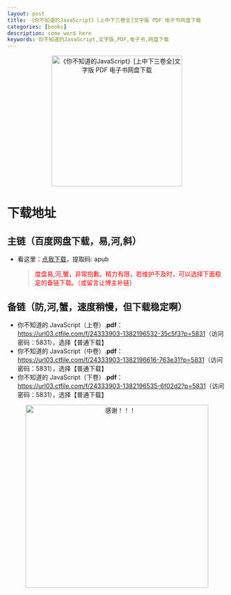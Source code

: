 ```yaml
---
layout: post
title: 《你不知道的JavaScript》[上中下三卷全]文字版 PDF 电子书网盘下载
categories: [books]
description: some word here
keywords: 你不知道的JavaScript,文字版,PDF,电子书,网盘下载
---
```


<div align="center"><img src="https://pic.imgdb.cn/item/670628bad29ded1a8c719e36.png" alt="《你不知道的JavaScript》[上中下三卷全]文字版 PDF 电子书网盘下载" width="300px" height="auto"></div>

# 下载地址

## 主链（百度网盘下载，易,河,斜）

- 看这里：[点我下载](https://pan.baidu.com/s/1iMXUbSbtZQZjDcqDmnWUyw?pwd=apub)，提取码: apub

  > <p style="color:red" >度盘易,河,蟹，非常抱歉。精力有限，若维护不及时，可以选择下面稳定的备链下载。（或留言让博主补链）</p>

## 备链（防,河,蟹，速度稍慢，但下载稳定啊）

- 你不知道的 JavaScript（上卷）.**pdf**：<https://url03.ctfile.com/f/24333903-1382196532-35c5f3?p=5831>（访问密码：5831），选择【普通下载】
- 你不知道的 JavaScript（中卷）.**pdf**：<https://url03.ctfile.com/f/24333903-1382196616-763e31?p=5831>（访问密码：5831），选择【普通下载】
- 你不知道的 JavaScript（下卷）.**pdf**：<https://url03.ctfile.com/f/24333903-1382196535-6f02d2?p=5831>（访问密码：5831），选择【普通下载】

<div align="center"><img src="https://pic.imgdb.cn/item/6707df6bd29ded1a8ce37031.gif" alt="感谢！！！" width="420px" height="auto"/></div>
